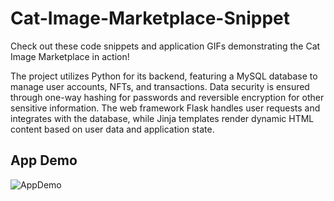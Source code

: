 # Cat-Image-Marketplace-Snippet


Check out these code snippets and application GIFs demonstrating the Cat Image Marketplace in action!


The project utilizes Python for its backend, featuring a MySQL database to manage user accounts, NFTs, and transactions. Data security is ensured through one-way hashing for passwords and reversible encryption for other sensitive information. The web framework Flask handles user requests and integrates with the database, while Jinja templates render dynamic HTML content based on user data and application state.
   


## App Demo

![AppDemo](workingCats.gif)
